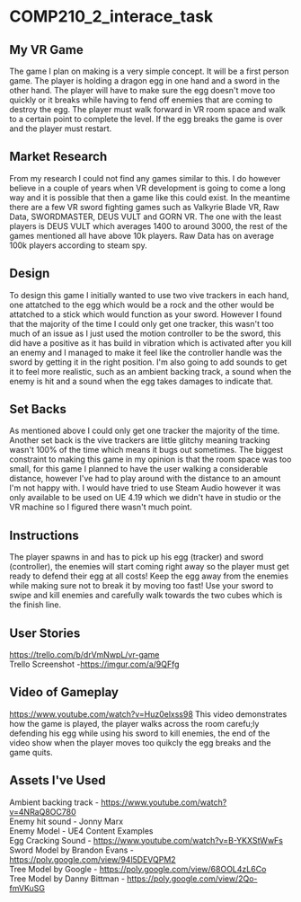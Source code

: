 # COMP210_2_interace_task
## My VR Game
The game I plan on making is a very simple concept. It will be a first person game. The player is holding a dragon egg in one hand and a sword in the other hand. The player will have to make sure the egg doesn't move too quickly or it breaks while having to fend off enemies that are coming to destroy the egg. The player must walk forward in VR room space and walk to a certain point to complete the level. If the egg breaks the game is over and the player must restart.
## Market Research
From my research I could not find any games similar to this. I do however believe in a couple of years when VR development is going to come a long way and it is possible that then a game like this could exist. In the meantime there are a few VR sword fighting games such as Valkyrie Blade VR, Raw Data, SWORDMASTER, DEUS VULT and GORN VR. The one with the least players is DEUS VULT which averages 1400 to around 3000, the rest of the games mentioned all have above 10k players. Raw Data has on average 100k players according to steam spy.
## Design
To design this game I initially wanted to use two vive trackers in each hand, one attatched to the egg which would be a rock and the other would be attatched to a stick which would function as your sword. However I found that the majority of the time I could only get one tracker, this wasn't too much of an issue as I just used the motion controller to be the sword, this did have a positive as it has build in vibration which is activated after you kill an enemy and I managed to make it feel like the controller handle was the sword by getting it in the right position. I'm also going to add sounds to get it to feel more realistic, such as an ambient backing track, a sound when the enemy is hit and a sound when the egg takes damages to indicate that.
## Set Backs
As mentioned above I could only get one tracker the majority of the time. Another set back is the vive trackers are little glitchy meaning tracking wasn't 100% of the time which means it bugs out sometimes. The biggest constraint to making this game in my opinion is that the room space was too small, for this game I planned to have the user walking a considerable distance, however I've had to play around with the distance to an amount I'm not happy with. I would have tried to use Steam Audio however it was only available to be used on UE 4.19 which we didn't have in studio or the VR machine so I figured there wasn't much point.
## Instructions
The player spawns in and has to pick up his egg (tracker) and sword (controller), the enemies will start coming right away so the player must get ready to defend their egg at all costs! Keep the egg away from the enemies while making sure not to break it by moving too fast! Use your sword to swipe and kill enemies and carefully walk towards the two cubes which is the finish line.
## User Stories
https://trello.com/b/drVmNwpL/vr-game  
Trello Screenshot -https://imgur.com/a/9QFfg  
## Video of Gameplay
https://www.youtube.com/watch?v=Huz0elxss98
This video demonstrates how the game is played, the player walks across the room carefu;ly defending his egg while using his sword to kill enemies, the end of the video show when the player moves too quikcly the egg breaks and the game quits.
## Assets I've Used
Ambient backing track - https://www.youtube.com/watch?v=4NRaQ8OC780  
Enemy hit sound - Jonny Marx  
Enemy Model - UE4 Content Examples  
Egg Cracking Sound - https://www.youtube.com/watch?v=B-YKXStWwFs  
Sword Model by Brandon Evans - https://poly.google.com/view/94l5DEVQPM2  
Tree Model by Google - https://poly.google.com/view/68OOL4zL6Co  
Tree Model by Danny Bittman - https://poly.google.com/view/2Qo-fmVKuSG  
